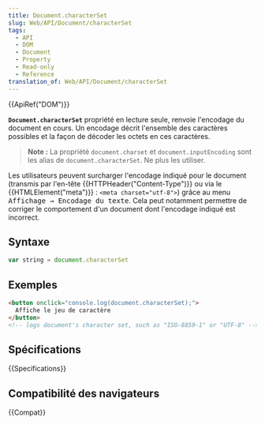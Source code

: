 ```yaml
---
title: Document.characterSet
slug: Web/API/Document/characterSet
tags:
  - API
  - DOM
  - Document
  - Property
  - Read-only
  - Reference
translation_of: Web/API/Document/characterSet
---
```


{{ApiRef("DOM")}}

**`Document.characterSet`** propriété en lecture seule, renvoie l'encodage du document en cours. Un encodage décrit l'ensemble des caractères possibles et la façon de décoder les octets en ces caractères.

> **Note :** La propriété `document.charset` et `document.inputEncoding` sont les alias de `document.characterSet`. Ne plus les utiliser.

Les utilisateurs peuvent surcharger l'encodage indiqué pour le document (transmis par l'en-tête {{HTTPHeader("Content-Type")}} ou via le {{HTMLElement("meta")}} : `<meta charset="utf-8">`) grâce au menu <kbd>Affichage → Encodage du texte</kbd>. Cela peut notamment permettre de corriger le comportement d'un document dont l'encodage indiqué est incorrect.

## Syntaxe

```js
var string = document.characterSet
```

## Exemples

```html
<button onclick="console.log(document.characterSet);">
  Affiche le jeu de caractère
</button>
<!-- logs document's character set, such as "ISO-8859-1" or "UTF-8" -->
```

## Spécifications

{{Specifications}}

## Compatibilité des navigateurs

{{Compat}}
